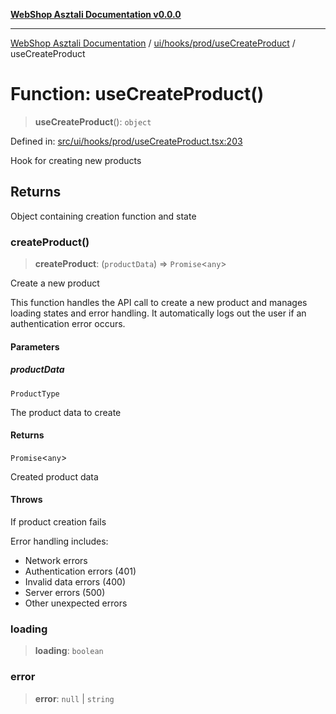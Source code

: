 [**WebShop Asztali Documentation v0.0.0**](../../../../../README.md)

***

[WebShop Asztali Documentation](../../../../../modules.md) / [ui/hooks/prod/useCreateProduct](../README.md) / useCreateProduct

# Function: useCreateProduct()

> **useCreateProduct**(): `object`

Defined in: [src/ui/hooks/prod/useCreateProduct.tsx:203](https://github.com/yourusername/webshop_asztali/blob/db527a672c3f1c86910ae6dbab32f3919e7d7093/src/ui/hooks/prod/useCreateProduct.tsx#L203)

Hook for creating new products

## Returns

Object containing creation function and state

### createProduct()

> **createProduct**: (`productData`) => `Promise`\<`any`\>

Create a new product

This function handles the API call to create a new product and manages
loading states and error handling. It automatically logs out
the user if an authentication error occurs.

#### Parameters

##### productData

`ProductType`

The product data to create

#### Returns

`Promise`\<`any`\>

Created product data

#### Throws

If product creation fails

Error handling includes:
- Network errors
- Authentication errors (401)
- Invalid data errors (400)
- Server errors (500)
- Other unexpected errors

### loading

> **loading**: `boolean`

### error

> **error**: `null` \| `string`
